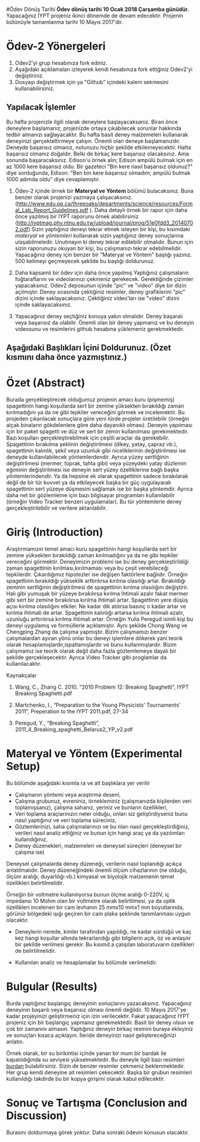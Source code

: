 #Ödev Dönüş Tarihi
**Ödev dönüş tarihi 10 Ocak 2018 Çarşamba günüdür.** Yapacağınız IYPT projeniz ikinci dönemde de devam edecektir. Projenin bütünüyle tamamlanma tarihi 10 Mayıs 2017'dir. 

# Ödev-2 Yönergeleri 
1. Odev2'yi grup hesabınıza fork ediniz. 
2. Aşağıdaki açıklamaları izleyerek kendi hesabınıza fork ettiğiniz Odev2'yi değiştiriniz. 
3. Dosyayı değiştirmek için ya "Github" içindeki kalem sekmesini kullanabilirsiniz. 

## Yapılacak İşlemler
Bu hafta projenizle ilgili olarak deneylere başlayacaksanız. Biran önce deneylere başlamanız, projenizde ortaya 
çıkabilecek sorunlar hakkında tedbir almanızı sağlayacaktır. Bu hafta basit deney malzemeleri kullanarak deneyinizi
gerçekteltirmeye çalışın. Önemli olan deneye başlamanızdır. Deneyde başarısız olmanız, notunuzu hiçbir şekilde etkilemeyecektir.
Hatta başarısız olmanız doğaldır. Belki de birkaç kere başarısız olacaksınız. Ama sonunda başaracaksınız. Edison'u örnek alın; 
Edison ampülü bulmak için en az 1000 kere başarısız oldu. Bir gazeteci "Bin kere nasıl başarısız oldunuz?" diye sorduğunda, 
Edison: "Ben bin kere başarısız olmadım; ampülü bulmak 1000 adımda oldu" diye cevaplamıştır. 

1. Ödev-2 içinde örnek bir **Materyal ve Yöntem** bölümü bulacaksınız. Buna benzer olarak projenizi yazmaya çalışacaksınız. (http://www.edu.pe.ca/threeoaks/departments/science/resources/Formal_Lab_Report_Guidelines.pdf ). Daha detaylı örnek bir rapor için daha önce yazılmış bir IYPT raporunu örnek alabilirsiniz (http://iyptmag.phy.ntnu.edu.tw/upload/journal/prog/51e0fdd3_20140702.pdf) Sizin yaptığınız deneyi tekrar etmek isteyen bir kişi, bu kısımdaki *materyal ve yöntemleri* kullanarak sizin yaptığınız deney sonuçlarına ulaşabilmeledir. Unutmayın ki deney tekrar edilebilir olmalıdır. Bunun için sizin raporunuzu okuyan bir kişi, bu çalışmanızı tekrar edebilmelidir. Yapacağınız deney için benzer bir "Materyal ve Yöntem" başlığı yazınız. 500 kelimeyi geçmeyecek şekilde bu başlığı doldurunuz. 

2. Daha kapsamlı bir ödev için daha önce yapılmış  Yaptığınız çalışmaların foğtaraflarını ve videolarınızı çekmeniz gerekecek. Gerektiğinde çizimler yapacaksınız. Odev2 deposunun içinde "pic" ve "video" diye bir dizin açılmıştır. Deney sırasında çektiğiniz resimler, deney grafiklerini "pic" dizini içinde saklayacaksınız. Çektiğiniz video'ları ise "video" dizini içinde saklayacaksınız. 
3. Yapacağınız deney seçtiğiniz konuya yakın olmalıdır. Deney başaralı veya başarısız da olabilir. Önemli olan bir deney yapmanız ve bu deneyin videosunu ve resimlerini github hesabına yüklemeniz gerekmektedir. 

## Aşağıdaki Başlıkları İçini Doldurunuz. (Özet kısmını daha önce yazmıştınız.) 

# Özet (Abstract)
Burada gerçekleştirecek olduğumuz projenin amacı kuru (pişmemiş) spagettinin hangi koşullarda sert bir zemine yüksekten bırakıldığı zaman kırılmadığını ya da ne gibi tepkiler vereceğini görmek ve incelemektir. Bu projeden çıkarılacak sonuçlara göre yeni türde projeler üretilebilir (örneğin alçak binaların gökdelenlere göre daha dayanıklı olması). Deneyin yapılması için bir paket spagetti ve düz ve sert bir zemin kullanılması gerekmektedir. Bazı koşulları gerçekleştirebilmek için çeşitli araçlar da gerekebilir. Spagettinin bırakılma şeklinin değiştirilmesi (dikey, yatay, çapraz vb.), spagettinin kalınlık, şekil veya uzunluk gibi niceliklerinin değiştirilmesi ise deneyde kullanılabilecek yöntemlerdendir. Ayrıca yüzey sertliğinin değiştirilmesi (mermer, toprak, tahta gibi) veya yüzeydeki yatay düzlemin eğiminin değiştirilmesi ise deneyin sert yüzey özelliklerine bağlı başka yöntemlerindendir. Ya da hepsine ek olarak spagettinin sadece bırakılarak değil de bir tür kuvvet ya da etkileyecek başka bir güç uygulayarak spagettinin sert yüzeye düşmesini sağlamak ise bir başka yöntemdir. Ayrıca daha net bir gözlemleme için bazı bilgisayar programları kullanılabilir (örneğin Video Tracker benzeri uygulamalar). Bu tür yöntemlerle deney gerçekleştirilebilir ve verilere aktarılabilir. 

# Giriş (Introduction)
Araştırmamızın temel amacı kuru spagettinin hangi koşullarda sert bir zemine yüksekten bırakıldığı zaman kırılmadığını ya da ne gibi tepkiler vereceğini görmektir. Deneyimizin problemi ise bu deney gerçekleştirildiği zaman spagettinin kırılması,kırılmaması veya bu çeşit verebileceği tepkilerdir. Çıkardığımız hipotezler ise değişen faktörlere bağlıdır. Örneğin spagettinin bırakıldığı yükseklik arttırılırsa kırılma olasılığı artar. Bırakıldığı zeminin sertliğinin değiştirilmesi de spagettinin kırılma olasılığını değiştirir. Halı gibi yumuşak bir yüzeye bırakılırsa kırılma ihtimali azalır fakat mermer gibi sert bir zemine bırakılırsa kırılma ihtimali artar. Spagettinin yere düşüş açısı kırılma olasılığını etkiler. Ne kadar dik atılırsa basınç o kadar artar ve kırılma ihtimali de artar. Spagettinin kalınlığı artarsa kırılma ihtimali azalır, uzunluğu arttırılırsa kırılma ihtimali artar. Örneğin Yulia Peregud isimli kişi bu deneyi uygulamış ve formüllerle açıklamıştır. Aynı şekilde Chong Wang ve Chengping Zhang da çalışma yapmıştır. Bizim çalışmamızı benzer çalışmalardan ayıran yönü onlar bu deneyi işlemlere dökerek yani teorik olarak hesaplamışlardır,ispatlamışlardır ve bunu kullanmışlardır. Bizim çalışmamız ise teorik olarak değil daha fazla gözlemlemeye dayalı bir şekilde gerçekleşecektir. Ayrıca Video Tracker gibi proglamlar da kullanılacaktır.

Kaynakçalar
1)	Wang, C., Zhang C. 2010. “2010 Problem 12: Breaking Spaghetti”, IYPT Breaking Spaghetti.pdf

2)	Martchenko, I., “Preparation to the Young Physicists’ Tournaments’ 2011”, Preperation to the IYPT 2011.pdf, 27-34

3)	Peregud, Y., “Breaking Spaghetti”, 2011_4_Breaking_spaghetti_Belarus2_YP_v2.pdf

# Materyal ve Yöntem (Experimental Setup)

Bu bölümde aşağıdaki kısımla
ra ve alt başlıklara yer verilir

* Çalışmanın yöntemi veya araştırma deseni,
* Çalışma  grubunuz,  evreniniz,  örnekleminiz 
(çalışmanızda  kişilerden  veri  toplamışsanız),  çalışma 
sahanız, yeriniz ve bunların özellikleri,
* Veri toplama araçlarınızın neler olduğu, onları  siz geliştirdiyseniz bunu nasıl yaptığınız ve  veri 
toplama süreciniz,
* Gözlemlerinizi, saha çalışmalarınızı ve bu
nları nasıl gerçekleştirdiğiniz, verileri nasıl analiz ettiğiniz ve 
bunun için hangi araç ya da yazılımları kullandığınız,
* Deney düzenekleri, malzemeleri ve deneysel süreçleri (deneysel bir çalışma ise)

Deneysel çalışmalarda deney düzeneği, verilerin nasıl toplandığı açıkça anlatılmalıdır. Deney düzeneğindeki 
önemli ölçüm cihazlarının (ne olduğu, ölçüm aralığı, duyarlılığı vb.) kimyasal ve biyolojik malzemenin temel 
özellikleri  belirtilmelidir.  

Örneğin  bir voltmetre  kullanılıyorsa  bunun  ölçme  aralığı 0-220V, iç impedansı 10 Mohm olan bir voltmetre olarak belirtilmesi, ya da optik özellikleri incelenen bir cam 
levhanın 25 mmx10 mmx1 mm boyutlarında, görünür bölgedeki ışığı geçiren bir cam plaka şeklinde tanımlanması 
uygun olacaktır. 

* Deneylerin nerede, kimler tarafından yapıldığı, ne kadar sürdüğü ve kaç kez hangi koşullar altında 
tekrarlandığı gibi bilgilerin açık, öz ve anlaşılır bir şekilde verilmesi gerekir. Bu kısımd
a çalışılan 
laboratuvarın özellikleri de belirtilmelidir. 

* Kullanılan analiz ve hesaplamalar bu bölümde verilmelidir.

# Bulgular (Results)
Burda yaptığınız başlangıç deneyinin sonuçlarını yazacaksınız. Yapacağınız deneyinin başarılı veya başarısız olması önemli değildir. 10 Mayıs 2017'ye kadar projeyinizi geliştirmeniz için izin verilecektir. Fakat yapacağınız IYPT projeniz için bir başlangıç yapmanız gerekmektedir. Basit bir deney olsun ve çok bir zamanını almasın. Yaptığınız deneyin birkaç resmini buraya ekleyiniz ve sonuçları kısaca açıklayın. İleride deneyinizi nasıl geliştereceğinizi anlatın. 

Örnek olarak, bir su birikintisi içinde yanan bir mum bir bardak ile kapatıldığında su seviyesi yükselmektedir. Bu deneyle ilgili bazı resimleri [burdan](https://www.stevespanglerscience.com/lab/experiments/why-does-the-water-rise/) bulabilirsiniz. Sizin de benzer resimler çekmeniz beklenmektedir. Her grup kendi deneyine ait resimleri çekecektir. Başka bir grubun resimleri kullanıldığı takdirde bu bir kopya girişimi olarak kabul edilecektir. 


# Sonuç ve Tartışma (Conclusion and Discussion) 
Burasını doldurmaya görek yoktur. Daha sonraki ödevin konusun olacaktır. 


